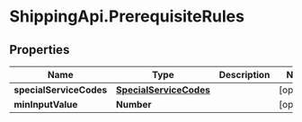 # ShippingApi.PrerequisiteRules

## Properties

Name | Type | Description | Notes
------------ | ------------- | ------------- | -------------
**specialServiceCodes** | [**SpecialServiceCodes**](SpecialServiceCodes.md) |  | [optional] 
**minInputValue** | **Number** |  | [optional] 



